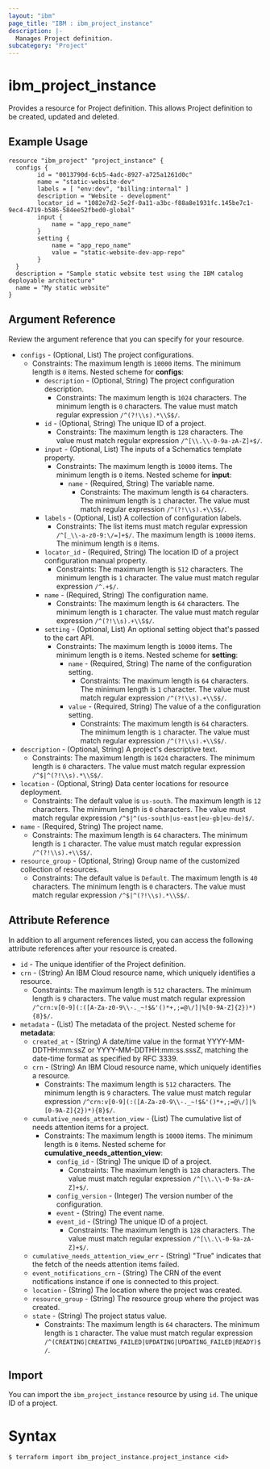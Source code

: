 ```yaml
---
layout: "ibm"
page_title: "IBM : ibm_project_instance"
description: |-
  Manages Project definition.
subcategory: "Project"
---
```


# ibm_project_instance

Provides a resource for Project definition. This allows Project definition to be created, updated and deleted.

## Example Usage

```hcl
resource "ibm_project" "project_instance" {
  configs {
		id = "0013790d-6cb5-4adc-8927-a725a1261d0c"
		name = "static-website-dev"
		labels = [ "env:dev", "billing:internal" ]
		description = "Website - development"
		locator_id = "1082e7d2-5e2f-0a11-a3bc-f88a8e1931fc.145be7c1-9ec4-4719-b586-584ee52fbed0-global"
		input {
			name = "app_repo_name"
		}
		setting {
			name = "app_repo_name"
			value = "static-website-dev-app-repo"
		}
  }
  description = "Sample static website test using the IBM catalog deployable architecture"
  name = "My static website"
}
```

## Argument Reference

Review the argument reference that you can specify for your resource.

* `configs` - (Optional, List) The project configurations.
  * Constraints: The maximum length is `10000` items. The minimum length is `0` items.
Nested scheme for **configs**:
	* `description` - (Optional, String) The project configuration description.
	  * Constraints: The maximum length is `1024` characters. The minimum length is `0` characters. The value must match regular expression `/^(?!\\s).*\\S$/`.
	* `id` - (Optional, String) The unique ID of a project.
	  * Constraints: The maximum length is `128` characters. The value must match regular expression `/^[\\.\\-0-9a-zA-Z]+$/`.
	* `input` - (Optional, List) The inputs of a Schematics template property.
	  * Constraints: The maximum length is `10000` items. The minimum length is `0` items.
	Nested scheme for **input**:
		* `name` - (Required, String) The variable name.
		  * Constraints: The maximum length is `64` characters. The minimum length is `1` character. The value must match regular expression `/^(?!\\s).+\\S$/`.
	* `labels` - (Optional, List) A collection of configuration labels.
	  * Constraints: The list items must match regular expression `/^[_\\-a-z0-9:\/=]+$/`. The maximum length is `10000` items. The minimum length is `0` items.
	* `locator_id` - (Required, String) The location ID of a project configuration manual property.
	  * Constraints: The maximum length is `512` characters. The minimum length is `1` character. The value must match regular expression `/^.+$/`.
	* `name` - (Required, String) The configuration name.
	  * Constraints: The maximum length is `64` characters. The minimum length is `1` character. The value must match regular expression `/^(?!\\s).+\\S$/`.
	* `setting` - (Optional, List) An optional setting object that's passed to the cart API.
	  * Constraints: The maximum length is `10000` items. The minimum length is `0` items.
	Nested scheme for **setting**:
		* `name` - (Required, String) The name of the configuration setting.
		  * Constraints: The maximum length is `64` characters. The minimum length is `1` character. The value must match regular expression `/^(?!\\s).+\\S$/`.
		* `value` - (Required, String) The value of a the configuration setting.
		  * Constraints: The maximum length is `64` characters. The minimum length is `1` character. The value must match regular expression `/^(?!\\s).+\\S$/`.
* `description` - (Optional, String) A project's descriptive text.
  * Constraints: The maximum length is `1024` characters. The minimum length is `0` characters. The value must match regular expression `/^$|^(?!\\s).*\\S$/`.
* `location` - (Optional, String) Data center locations for resource deployment.
  * Constraints: The default value is `us-south`. The maximum length is `12` characters. The minimum length is `0` characters. The value must match regular expression `/^$|^(us-south|us-east|eu-gb|eu-de)$/`.
* `name` - (Required, String) The project name.
  * Constraints: The maximum length is `64` characters. The minimum length is `1` character. The value must match regular expression `/^(?!\\s).+\\S$/`.
* `resource_group` - (Optional, String) Group name of the customized collection of resources.
  * Constraints: The default value is `Default`. The maximum length is `40` characters. The minimum length is `0` characters. The value must match regular expression `/^$|^(?!\\s).*\\S$/`.

## Attribute Reference

In addition to all argument references listed, you can access the following attribute references after your resource is created.

* `id` - The unique identifier of the Project definition.
* `crn` - (String) An IBM Cloud resource name, which uniquely identifies a resource.
  * Constraints: The maximum length is `512` characters. The minimum length is `9` characters. The value must match regular expression `/^crn:v[0-9](:([A-Za-z0-9\\-._~!$&'()*+,;=@\/]|%[0-9A-Z]{2})*){8}$/`.
* `metadata` - (List) The metadata of the project.
Nested scheme for **metadata**:
	* `created_at` - (String) A date/time value in the format YYYY-MM-DDTHH:mm:ssZ or YYYY-MM-DDTHH:mm:ss.sssZ, matching the date-time format as specified by RFC 3339.
	* `crn` - (String) An IBM Cloud resource name, which uniquely identifies a resource.
	  * Constraints: The maximum length is `512` characters. The minimum length is `9` characters. The value must match regular expression `/^crn:v[0-9](:([A-Za-z0-9\\-._~!$&'()*+,;=@\/]|%[0-9A-Z]{2})*){8}$/`.
	* `cumulative_needs_attention_view` - (List) The cumulative list of needs attention items for a project.
	  * Constraints: The maximum length is `10000` items. The minimum length is `0` items.
	Nested scheme for **cumulative_needs_attention_view**:
		* `config_id` - (String) The unique ID of a project.
		  * Constraints: The maximum length is `128` characters. The value must match regular expression `/^[\\.\\-0-9a-zA-Z]+$/`.
		* `config_version` - (Integer) The version number of the configuration.
		* `event` - (String) The event name.
		* `event_id` - (String) The unique ID of a project.
		  * Constraints: The maximum length is `128` characters. The value must match regular expression `/^[\\.\\-0-9a-zA-Z]+$/`.
	* `cumulative_needs_attention_view_err` - (String) \"True\" indicates that the fetch of the needs attention items failed.
	* `event_notifications_crn` - (String) The CRN of the event notifications instance if one is connected to this project.
	* `location` - (String) The location where the project was created.
	* `resource_group` - (String) The resource group where the project was created.
	* `state` - (String) The project status value.
	  * Constraints: The maximum length is `64` characters. The minimum length is `1` character. The value must match regular expression `/^(CREATING|CREATING_FAILED|UPDATING|UPDATING_FAILED|READY)$/`.

## Import

You can import the `ibm_project_instance` resource by using `id`. The unique ID of a project.

# Syntax
```
$ terraform import ibm_project_instance.project_instance <id>
```
